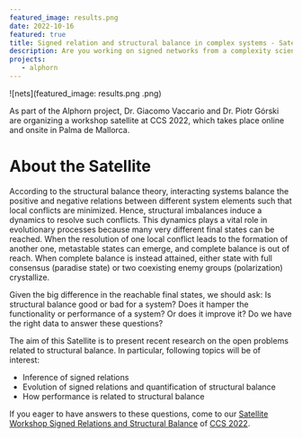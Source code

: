 ```yaml
---
featured_image: results.png
date: 2022-10-16
featured: true
title: Signed relation and structural balance in complex systems - Satellite workshop of CCS 2022
description: Are you working on signed networks from a complexity science perspective? Submit an abstract and join our workshop.
projects:
   - alphorn
---
```


![nets](featured_image: results.png
.png)

As part of the Alphorn project, Dr. Giacomo Vaccario and Dr. Piotr Górski are organizing a workshop satellite at CCS 2022, which takes place online and onsite in Palma de Mallorca.

# About the Satellite
According to the structural balance theory, interacting systems balance the positive and negative relations between different system elements such that local conflicts are minimized. Hence, structural imbalances induce a dynamics to resolve such conflicts. This dynamics plays a vital role in evolutionary processes because many very different final states can be reached. When the resolution of one local conflict leads to the formation of another one, metastable states can emerge, and complete balance is out of reach. When complete balance is instead attained, either state with full consensus (paradise state) or two coexisting enemy groups (polarization) crystallize.

Given the big difference in the reachable final states, we should ask: Is structural balance good or bad for a system? Does it hamper the functionality or performance of a system? Or does it improve it? Do we have the right data to answer these questions?

The aim of this Satellite is to present recent research on the open problems related to structural balance. In particular, following topics will be of interest:

 - Inference of signed relations
 - Evolution of signed relations and quantification of structural balance
 - How performance is related to structural balance

If you eager to have answers to these questions, come to our [Satellite Workshop Signed Relations and Structural Balance](https://sites.google.com/view/relations-balance-satellite/) of [CCS 2022](https://www.ccs2022.org/).
